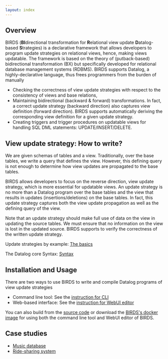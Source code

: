 ```yaml
---
layout: index
---
```


## Overview

BIRDS (**BI**directional transformation for **R**elational view update **D**atalog-based **S**trategies) is a declarative framework that allows developers to program update strategies on relational views, hence, making views updatable. 
The framework is based on the theory of (putback-based) bidirectional transformation (BX) but specifically developed for relational database management systems (RDBMS).
BIRDS supports Datalog, a highly-declarative language, thus frees programmers from the burden of manually

* Checking the correctness of view update strategies with respect to the consistency of views and base relations,
* Maintaining bidirectional (backward & forward) transformations. In fact, a correct update strategy (backward direction) also captures view definition (forward direction). BIRDS supports automatically deriving the corresponding view definition for a given update strategy.
* Creating triggers and trigger procedures on updatable views for handling SQL DML statements: UPDATE/INSERT/DELETE.

## View update strategy: How to write?
We are given schemas of tables and a view. Traditionally, over the base tables, we write a query that defines the view. However, this defining query is not enough to determine how view updates are propagated to the base tables.

BIRDS allows developers to focus on the reverse direction, view update strategy, which is more essential for updatable views. An update strategy is no more than a Datalog program over the base tables and the view that results in updates (insertions/deletions) on the base tables. In fact, this update strategy captures both the view update propagation as well as the defining query of the view. 

Note that an update strategy should make full use of data on the view in updating the source tables. We must ensure that no information on the view is lost in the updated source.
BIRDS supports to verify the correctness of the written update strategy.

Update strategies by example: [The basics](basic-tutorial.html)

The Datalog core Syntax: [Syntax](syntax.html)

## Installation and Usage

There are two ways to use BIRDS to write and compile Datalog programs of view update strategies
    
* Command line tool: See the [instruction for CLI](cli-installation.html)
* Web-based interface: See the [instruction for WebUI editor](webui-installation.html)

You can also build from the [source code](https://github.com/dangtv/BIRDS) or download the [BIRDS's docker image](https://hub.docker.com/r/dangtv/birds) for using both the command line tool and WebUI editor of BIRDS.

## Case studies

* [Music database](music-tutorial.html)
* [Ride-sharing system](ridesharing-tutorial.html)


